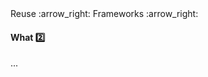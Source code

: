 <link rel="stylesheet" href="{{baseUrl}}/css/textbook.css">

<div class="website-content">

<div id="path">Reuse :arrow_right: Frameworks :arrow_right:</div>

<div id="title">

#### What :two:

</div>

<div id="body">

...

</div>

</div>
